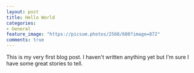 ```yaml
---
layout: post
title: Hello World
categories:
- General
feature_image: "https://picsum.photos/2560/600?image=872"
comments: true
---
```


This is my very first blog post. I haven't written anything yet but I'm sure I have some great stories to tell.
